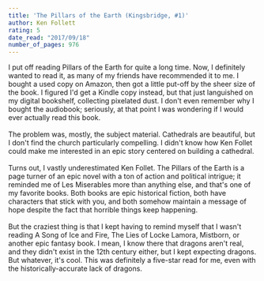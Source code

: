 ```yaml
---
title: 'The Pillars of the Earth (Kingsbridge, #1)'
author: Ken Follett
rating: 5
date_read: "2017/09/18"
number_of_pages: 976
---
```


I put off reading Pillars of the Earth for quite a long time. Now, I definitely wanted to read it, as many of my friends have recommended it to me. I bought a used copy on Amazon, then got a little put-off by the sheer size of the book. I figured I'd get a Kindle copy instead, but that just languished on my digital bookshelf, collecting pixelated dust. I don't even remember why I bought the audiobook; seriously, at that point I was wondering if I would ever actually read this book.<br/><br/>The problem was, mostly, the subject material. Cathedrals are beautiful, but I don't find the church particularly compelling. I didn't know how Ken Follet could make me interested in an epic story centered on building a cathedral. <br/><br/>Turns out, I vastly underestimated Ken Follet. The Pillars of the Earth is a page turner of an epic novel with a ton of action and political intrigue; it reminded me of Les Miserables more than anything else, and that's one of my favorite books. Both books are epic historical fiction, both have characters that stick with you, and both somehow maintain a message of hope despite the fact that horrible things keep happening. <br/><br/>But the craziest thing is that I kept having to remind myself that I wasn't reading A Song of Ice and Fire, The Lies of Locke Lamora, Mistborn, or another epic fantasy book. I mean, I know there that dragons aren't real, and they didn't exist in the 12th century either, but I kept expecting dragons. But whatever, it's cool. This was definitely a five-star read for me, even with the historically-accurate lack of dragons.
